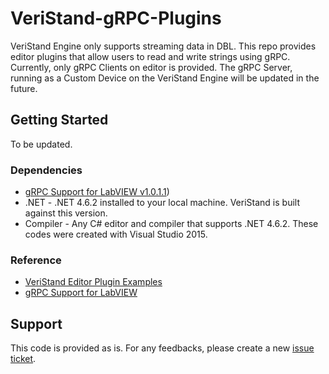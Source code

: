 # VeriStand-gRPC-Plugins

VeriStand Engine only supports streaming data in DBL. This repo provides editor plugins that allow users to read and write strings using gRPC.
Currently, only gRPC Clients on editor is provided. The gRPC Server, running as a Custom Device on the VeriStand Engine will be updated in the future.

## Getting Started
To be updated.

### Dependencies
* [gRPC Support for LabVIEW v1.0.1.1](https://github.com/ni/grpc-labview/releases/tag/v1.0.1.1))
* .NET - .NET 4.6.2 installed to your local machine. VeriStand is built against this version.
* Compiler - Any C# editor and compiler that supports .NET 4.6.2. These codes were created with Visual Studio 2015.

### Reference
* [VeriStand Editor Plugin Examples](https://github.com/ni/veristand-editor-plugin-examples)
* [gRPC Support for LabVIEW](https://github.com/ni/grpc-labview/)

## Support
This code is provided as is. For any feedbacks, please create a new [issue ticket](https://github.com/ZhiYang-Ong/VeriStand-gRPC-Plugins/issues).
